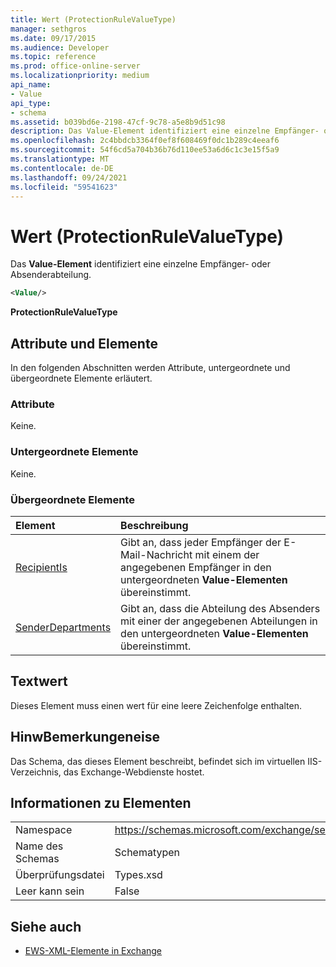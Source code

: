 ```yaml
---
title: Wert (ProtectionRuleValueType)
manager: sethgros
ms.date: 09/17/2015
ms.audience: Developer
ms.topic: reference
ms.prod: office-online-server
ms.localizationpriority: medium
api_name:
- Value
api_type:
- schema
ms.assetid: b039bd6e-2198-47cf-9c78-a5e8b9d51c98
description: Das Value-Element identifiziert eine einzelne Empfänger- oder Absenderabteilung.
ms.openlocfilehash: 2c4bbdcb3364f0ef8f608469f0dc1b289c4eeaf6
ms.sourcegitcommit: 54f6cd5a704b36b76d110ee53a6d6c1c3e15f5a9
ms.translationtype: MT
ms.contentlocale: de-DE
ms.lasthandoff: 09/24/2021
ms.locfileid: "59541623"
---
```

# <a name="value-protectionrulevaluetype"></a>Wert (ProtectionRuleValueType)

Das **Value-Element** identifiziert eine einzelne Empfänger- oder Absenderabteilung. 
  
```XML
<Value/>
```

**ProtectionRuleValueType**

## <a name="attributes-and-elements"></a>Attribute und Elemente

In den folgenden Abschnitten werden Attribute, untergeordnete und übergeordnete Elemente erläutert.
  
### <a name="attributes"></a>Attribute

Keine.
  
### <a name="child-elements"></a>Untergeordnete Elemente

Keine.
  
### <a name="parent-elements"></a>Übergeordnete Elemente

|**Element**|**Beschreibung**|
|:-----|:-----|
|[RecipientIs](recipientis.md) <br/> |Gibt an, dass jeder Empfänger der E-Mail-Nachricht mit einem der angegebenen Empfänger in den untergeordneten **Value-Elementen** übereinstimmt.  <br/> |
|[SenderDepartments](senderdepartments.md) <br/> |Gibt an, dass die Abteilung des Absenders mit einer der angegebenen Abteilungen in den untergeordneten **Value-Elementen** übereinstimmt.  <br/> |
   
## <a name="text-value"></a>Textwert

Dieses Element muss einen wert für eine leere Zeichenfolge enthalten.
  
## <a name="remarks"></a>HinwBemerkungeneise

Das Schema, das dieses Element beschreibt, befindet sich im virtuellen IIS-Verzeichnis, das Exchange-Webdienste hostet.
  
## <a name="element-information"></a>Informationen zu Elementen

|||
|:-----|:-----|
|Namespace  <br/> |https://schemas.microsoft.com/exchange/services/2006/types  <br/> |
|Name des Schemas  <br/> |Schematypen  <br/> |
|Überprüfungsdatei  <br/> |Types.xsd  <br/> |
|Leer kann sein  <br/> |False  <br/> |
   
## <a name="see-also"></a>Siehe auch

- [EWS-XML-Elemente in Exchange](ews-xml-elements-in-exchange.md)

